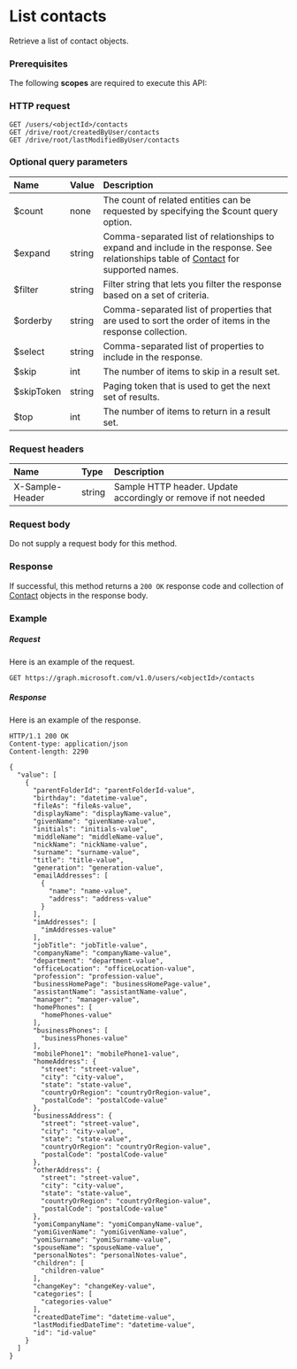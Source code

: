 # List contacts

Retrieve a list of contact objects.
### Prerequisites
The following **scopes** are required to execute this API: 
### HTTP request
<!-- { "blockType": "ignored" } -->
```http
GET /users/<objectId>/contacts
GET /drive/root/createdByUser/contacts
GET /drive/root/lastModifiedByUser/contacts
```
### Optional query parameters
|Name|Value|Description|
|:---------------|:--------|:-------|
|$count|none|The count of related entities can be requested by specifying the $count query option.|
|$expand|string|Comma-separated list of relationships to expand and include in the response. See relationships table of [Contact](../resources/contact.md) for supported names. |
|$filter|string|Filter string that lets you filter the response based on a set of criteria.|
|$orderby|string|Comma-separated list of properties that are used to sort the order of items in the response collection.|
|$select|string|Comma-separated list of properties to include in the response.|
|$skip|int|The number of items to skip in a result set.|
|$skipToken|string|Paging token that is used to get the next set of results.|
|$top|int|The number of items to return in a result set.|

### Request headers
| Name       | Type | Description|
|:-----------|:------|:----------|
| X-Sample-Header  | string  | Sample HTTP header. Update accordingly or remove if not needed|

### Request body
Do not supply a request body for this method.
### Response
If successful, this method returns a `200 OK` response code and collection of [Contact](../resources/contact.md) objects in the response body.
### Example
##### Request
Here is an example of the request.
<!-- {
  "blockType": "request",
  "name": "get_contacts"
}-->
```http
GET https://graph.microsoft.com/v1.0/users/<objectId>/contacts
```
##### Response
Here is an example of the response.
<!-- {
  "blockType": "response",
  "truncated": false,
  "@odata.type": "microsoft.graph.contact",
  "isCollection": true
} -->
```http
HTTP/1.1 200 OK
Content-type: application/json
Content-length: 2290

{
  "value": [
    {
      "parentFolderId": "parentFolderId-value",
      "birthday": "datetime-value",
      "fileAs": "fileAs-value",
      "displayName": "displayName-value",
      "givenName": "givenName-value",
      "initials": "initials-value",
      "middleName": "middleName-value",
      "nickName": "nickName-value",
      "surname": "surname-value",
      "title": "title-value",
      "generation": "generation-value",
      "emailAddresses": [
        {
          "name": "name-value",
          "address": "address-value"
        }
      ],
      "imAddresses": [
        "imAddresses-value"
      ],
      "jobTitle": "jobTitle-value",
      "companyName": "companyName-value",
      "department": "department-value",
      "officeLocation": "officeLocation-value",
      "profession": "profession-value",
      "businessHomePage": "businessHomePage-value",
      "assistantName": "assistantName-value",
      "manager": "manager-value",
      "homePhones": [
        "homePhones-value"
      ],
      "businessPhones": [
        "businessPhones-value"
      ],
      "mobilePhone1": "mobilePhone1-value",
      "homeAddress": {
        "street": "street-value",
        "city": "city-value",
        "state": "state-value",
        "countryOrRegion": "countryOrRegion-value",
        "postalCode": "postalCode-value"
      },
      "businessAddress": {
        "street": "street-value",
        "city": "city-value",
        "state": "state-value",
        "countryOrRegion": "countryOrRegion-value",
        "postalCode": "postalCode-value"
      },
      "otherAddress": {
        "street": "street-value",
        "city": "city-value",
        "state": "state-value",
        "countryOrRegion": "countryOrRegion-value",
        "postalCode": "postalCode-value"
      },
      "yomiCompanyName": "yomiCompanyName-value",
      "yomiGivenName": "yomiGivenName-value",
      "yomiSurname": "yomiSurname-value",
      "spouseName": "spouseName-value",
      "personalNotes": "personalNotes-value",
      "children": [
        "children-value"
      ],
      "changeKey": "changeKey-value",
      "categories": [
        "categories-value"
      ],
      "createdDateTime": "datetime-value",
      "lastModifiedDateTime": "datetime-value",
      "id": "id-value"
    }
  ]
}
```

<!-- uuid: 8fcb5dbc-d5aa-4681-8e31-b001d5168d79
2015-10-25 14:57:30 UTC -->
<!-- {
  "type": "#page.annotation",
  "description": "List contacts",
  "keywords": "",
  "section": "documentation",
  "tocPath": ""
}-->